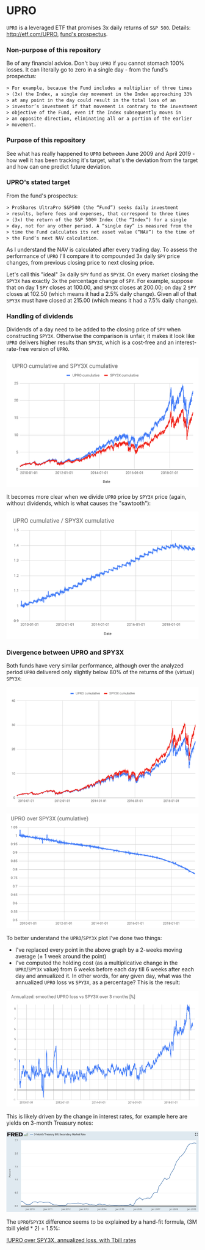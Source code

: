 # UPRO
`UPRO` is a leveraged ETF that promises 3x daily returns
of `S&P 500`. Details: http://etf.com/UPRO, 
[fund's prospectus](https://www.proshares.com/funds/prospectus.html?ticker=UPRO).

### Non-purpose of this repository
Be of any financial advice. Don't buy `UPRO` if you cannot stomach
100% losses.  It can literally go to zero in a single day - from
the fund's prospectus:

```
> For example, because the Fund includes a multiplier of three times
> (3x) the Index, a single day movement in the Index approaching 33%
> at any point in the day could result in the total loss of an
> investor’s investment if that movement is contrary to the investment
> objective of the Fund, even if the Index subsequently moves in
> an opposite direction, eliminating all or a portion of the earlier
> movement. 
```

### Purpose of this repository
See what has really happened to `UPRO` between June 2009
and April 2019 - how well it has been tracking it's target,
what's the deviation from the target and how can one predict
future deviation.

### UPRO's stated target
From the fund's prospectus:
```
> ProShares UltraPro S&P500 (the “Fund”) seeks daily investment
> results, before fees and expenses, that correspond to three times
> (3x) the return of the S&P 500® Index (the “Index”) for a single
> day, not for any other period. A “single day” is measured from the
> time the Fund calculates its net asset value (“NAV”) to the time of
> the Fund’s next NAV calculation.
```

As I understand the NAV is calculated after every trading day. To assess
the performance of `UPRO` I'll compare it to compounded 3x daily `SPY`
price changes, from previous closing price to next closing price.

Let's call this "ideal" 3x daily `SPY` fund as `SPY3X`. On every market
closing the `SPY3X` has exactly 3x the percentage change of `SPY`. For
example, suppose that on day 1 `SPY` closes at 100.00, and `SPY3X`
closes at 200.00; on day 2 `SPY` closes at 102.50 (which means it had
a 2.5% daily change). Given all of that `SPY3X` must have closed at
215.00 (which means it had a 7.5% daily change).

### Handling of dividends
Dividends of a day need to be added to the closing price of `SPY` when
constructing `SPY3X`. Otherwise the comparison is unfair, it makes it
look like `UPRO` delivers higher results than `SPY3X`, which is
a cost-free and an interest-rate-free version of `UPRO`.

![UPRO vs SPY3X, without dividends](img/upro_spy3x_no_dividends.png)

It becomes more clear when we divide `UPRO` price by `SPY3X` price
(again, without dividends, which is what causes the "sawtooth"):

![UPRO over SPY3X, without dividends](img/upro_over_spy3x_no_dividends.png)

### Divergence between UPRO and SPY3X
Both funds have very similar performance, although over the analyzed period
`UPRO` delivered only slightly below 80% of the returns of
the (virtual) `SPY3X`:

![UPRO vs SPY3X](img/upro_spy3x.png)

![UPRO over SPY3X](img/upro_over_spy3x.png)

To better understand the `UPRO`/`SPY3X` plot I've done two things:
  - I've replaced every point in the above graph by a 2-weeks moving
    average (± 1 week around the point)
  - I've computed the holding cost (as a multiplicative change in
    the `UPRO`/`SPY3X` value) from 6 weeks before each day till
    6 weeks after each day and annualized it. In other words, for
    any given day, what was the annualized `UPRO` loss vs `SPY3X`,
    as a percentage?
This is the result:

![UPRO over SPY3X, annualized loss](img/annualized_upro_loss.png)

This is likely driven by the change in interest rates, for example
here are yields on 3-month Treasury notes:

![3 month Treasuries](img/3month_tbill.png)

The `UPRO`/`SPY3X` difference seems to be explained by a hand-fit formula,
(3M tbill yield * 2) + 1.5%:

[!UPRO over SPY3X, annualized loss, with Tbill rates](img/annualized_upro_loss_and_tbill.png)
